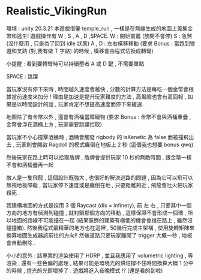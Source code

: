 # Realistic_VikingRun
環境 : unity 20.3.21
本遊戲借鑒 temple_run , 一樣是在無線生成的地圖上蒐集金幣和逃生!
遊戲操作有 W , S , A , D ,SPACE.
W : 開始前進 (放開不會停)
S : 急煞 (沒什麼用 , 只是為了回到 idle 狀態)
A , D : 左右橫移移動 (要求 Bonus : 當跑到彎道和叉路 (對,我有做 T 字路) 的時候 , 橫移會由程式切換成轉彎)

小提醒 : 看到要轉彎時可以持續壓者 A 或 D 鍵 , 不需要單點

SPACE : 跳躍

當玩家沒有停下來時 , 時間越久速度會越快 , 分數的計算方法是每吃一個金幣會根據當前速度來加分 !
理由是加速是提升玩家難度的方法 , 高風險也會有高回報 , 如果是以時間設計的話 , 玩家肯定不想提高速度而停下來緩速.

地圖除了有金幣以外 , 還會有酒桶當障礙物 (要求 Bonus : 金幣不會與酒桶重疊 , 金幣會浮在酒桶上方 , 玩家需要跳躍拾取)

當玩家不小心撞擊酒桶時 , 酒桶會觸發 rigbody 的 isKenetic 為 false 而被撞飛出去 , 玩家則會開啟 Ragdoll 的模式癱倒在地板上 2 秒 (這個我也想要 bonus qwq)

然後玩家在路上時可以拾取盾牌 , 盾牌會提供玩家 10 秒的無敵時間 , 跟金幣一樣不會和酒桶疊再一起

敵人是一隻飛龍 , 這個設計既強大 , 也很好的解決巡路的問題 , 因為它可以飛可以無視地板障礙 , 當玩家停下速度或是癱倒在地 , 只要距離夠近 , 飛龍會吐火把玩家殺死 .

我建構地圖的方式是採用 3 個 Raycast (dis = infinety), 前 左 右 , 只要其中一個方向的地方有偵測到碰撞 , 就封鎖那個方向的移動 , 這樣保證不會形成一個環 , 所以地圖的路線不可能撞在一起 (結果裝飾的建築有極低的機會會擋在路上 , 雖然沒碰撞箱).
然後我程式最精華的地方也在這裡 , 50幾行完成主架構 , 使用旋轉矩陣來換算地圖生成器該前往的方向!!
然後道路只要玩家離開了 trigger 大概一秒 , 地板會自動刪除 .

小小的意外 : 該專案的渲染使用了 HDRP , 並且我應用了 volumetric lighting , 等渲染 , 還有一些色偏的處理 , 結果可能是環境光的烘培撐不住時間換算大概 1 分中的時候 , 燈光的光照壞掉了 . 遊戲將進入夜晚模式 !? (還是看的到啦)
